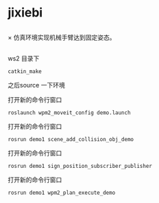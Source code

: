 # jixiebi

## 
× 仿真环境实现机械手臂达到固定姿态。

## 

ws2 目录下 
```
catkin_make
```
之后source 一下环境

打开新的命令行窗口
```
roslaunch wpm2_moveit_config demo.launch
```
打开新的命令行窗口
```
rosrun demo1 scene_add_collision_obj_demo
```
打开新的命令行窗口
```
rosrun demo1 sign_position_subscriber_publisher
```
打开新的命令行窗口
```
rosrun demo1 wpm2_plan_execute_demo
```
